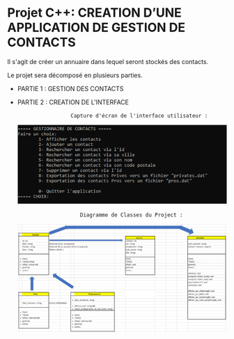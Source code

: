 # Projet C++: CREATION D’UNE APPLICATION DE GESTION DE CONTACTS


Il s'agit de créer un annuaire dans lequel seront stockés des contacts.

Le projet sera décomposé en plusieurs parties.

- PARTIE 1 : GESTION DES CONTACTS
- PARTIE 2 : CREATION DE L'INTERFACE


                       Capture d'écran de l'interface utilisateur : 
   
   ![](https://github.com/Mohamed-Ahmed-Khaireh/Algorithms-C-/blob/master/Capture%20d%E2%80%99%C3%A9cran%20(84).png)
   
   
                          Diagramme de Classes du Project :


   ![](https://github.com/Mohamed-Ahmed-Khaireh/Algorithms-C-/blob/master/Capture%20d%E2%80%99%C3%A9cran%20(86).png)

